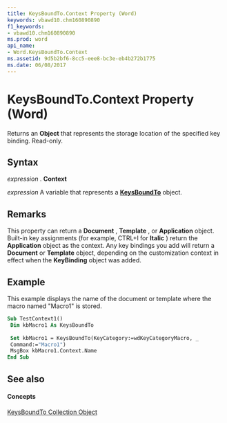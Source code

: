 ```yaml
---
title: KeysBoundTo.Context Property (Word)
keywords: vbawd10.chm160890890
f1_keywords:
- vbawd10.chm160890890
ms.prod: word
api_name:
- Word.KeysBoundTo.Context
ms.assetid: 9d5b2bf6-8cc5-eee8-bc3e-eb4b272b1775
ms.date: 06/08/2017
---
```



# KeysBoundTo.Context Property (Word)

Returns an **Object** that represents the storage location of the specified key binding. Read-only.


## Syntax

 _expression_ . **Context**

 _expression_ A variable that represents a **[KeysBoundTo](keysboundto-object-word.md)** object.


## Remarks

This property can return a **Document** , **Template** , or **Application** object. Built-in key assignments (for example, CTRL+I for **Italic** ) return the **Application** object as the context. Any key bindings you add will return a **Document** or **Template** object, depending on the customization context in effect when the **KeyBinding** object was added.


## Example

This example displays the name of the document or template where the macro named "Macro1" is stored.


```vb
Sub TestContext1() 
 Dim kbMacro1 As KeysBoundTo 
 
 Set kbMacro1 = KeysBoundTo(KeyCategory:=wdKeyCategoryMacro, _ 
 Command:="Macro1") 
 MsgBox kbMacro1.Context.Name 
End Sub
```


## See also


#### Concepts


[KeysBoundTo Collection Object](keysboundto-object-word.md)


